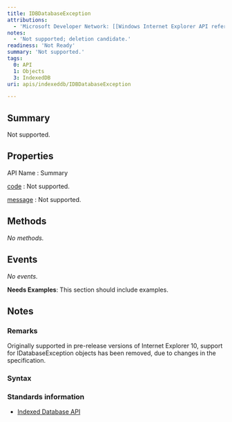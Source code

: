 ```yaml
---
title: IDBDatabaseException
attributions:
  - 'Microsoft Developer Network: [[Windows Internet Explorer API reference](http://msdn.microsoft.com/en-us/library/ie/hh828809%28v=vs.85%29.aspx) Article]'
notes:
  - 'Not supported; deletion candidate.'
readiness: 'Not Ready'
summary: 'Not supported.'
tags:
  0: API
  1: Objects
  3: IndexedDB
uri: apis/indexeddb/IDBDatabaseException

---
```

## <span>Summary</span>

Not supported.

## <span>Properties</span>

API Name
:   Summary

[code](/apis/indexeddb/IDBDatabaseException/code)
:   Not supported.

[message](/apis/indexeddb/IDBDatabaseException/message)
:   Not supported.

## <span>Methods</span>

*No methods.*

## <span>Events</span>

*No events.*

**Needs Examples**: This section should include examples.

## <span>Notes</span>

### <span>Remarks</span>

Originally supported in pre-release versions of Internet Explorer 10, support for IDatabaseException objects has been removed, due to changes in the specification.

### <span>Syntax</span>

### <span>Standards information</span>

-   [Indexed Database API](http://go.microsoft.com/fwlink/p/?LinkId=224519)
